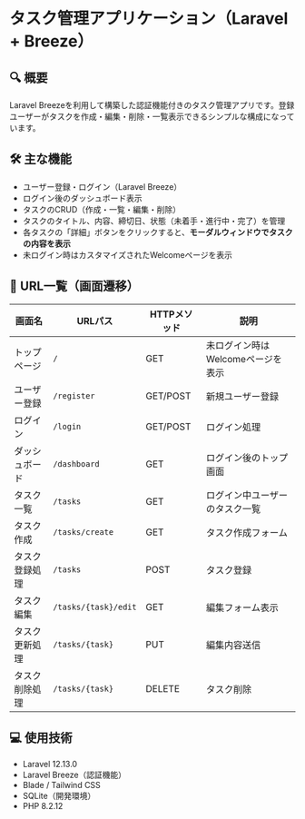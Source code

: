 # タスク管理アプリケーション（Laravel + Breeze）

## 🔍 概要
Laravel Breezeを利用して構築した認証機能付きのタスク管理アプリです。登録ユーザーがタスクを作成・編集・削除・一覧表示できるシンプルな構成になっています。

## 🛠️ 主な機能
- ユーザー登録・ログイン（Laravel Breeze）
- ログイン後のダッシュボード表示
- タスクのCRUD（作成・一覧・編集・削除）
- タスクのタイトル、内容、締切日、状態（未着手・進行中・完了）を管理
- 各タスクの「詳細」ボタンをクリックすると、**モーダルウィンドウでタスクの内容を表示**
- 未ログイン時はカスタマイズされたWelcomeページを表示

## 🔗 URL一覧（画面遷移）
| 画面名           | URLパス                   | HTTPメソッド | 説明 |
|------------------|---------------------------|---------------|------|
| トップページ       | `/`                       | GET           | 未ログイン時はWelcomeページを表示 |
| ユーザー登録       | `/register`               | GET/POST      | 新規ユーザー登録 |
| ログイン           | `/login`                  | GET/POST      | ログイン処理 |
| ダッシュボード     | `/dashboard`              | GET           | ログイン後のトップ画面 |
| タスク一覧         | `/tasks`                  | GET           | ログイン中ユーザーのタスク一覧 |
| タスク作成         | `/tasks/create`           | GET           | タスク作成フォーム |
| タスク登録処理     | `/tasks`                  | POST          | タスク登録 |
| タスク編集         | `/tasks/{task}/edit`      | GET           | 編集フォーム表示 |
| タスク更新処理     | `/tasks/{task}`           | PUT           | 編集内容送信 |
| タスク削除処理     | `/tasks/{task}`           | DELETE        | タスク削除 |

## 💻 使用技術
- Laravel 12.13.0
- Laravel Breeze（認証機能）
- Blade / Tailwind CSS
- SQLite（開発環境）
- PHP 8.2.12